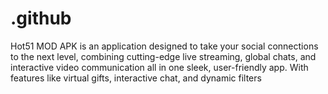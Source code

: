 # .github
Hot51 MOD APK is an application designed to take your social connections to the next level, combining cutting-edge live streaming, global chats, and interactive video communication all in one sleek, user-friendly app. With features like virtual gifts, interactive chat, and dynamic filters
